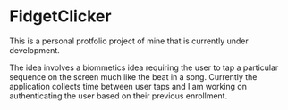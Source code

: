 # FidgetClicker
 
This is a personal protfolio project of mine that is currently under development. 

The idea involves a biommetics idea requiring the user to tap a particular sequence on the screen much like the beat in a song. Currently the application collects time between user taps and I am working on authenticating the user based on their previous enrollment. 

